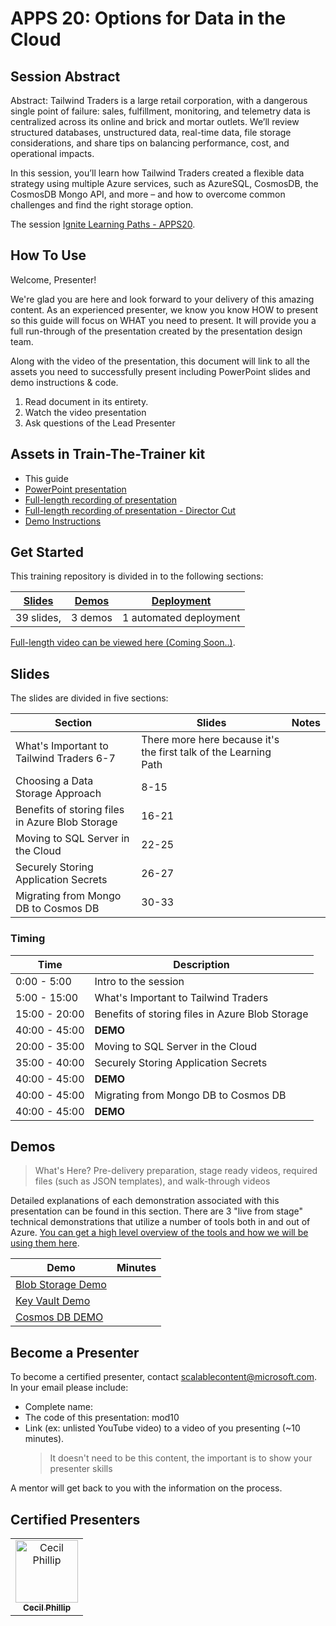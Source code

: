 # APPS 20: Options for Data in the Cloud

## Session Abstract

Abstract: Tailwind Traders is a large retail corporation, with a dangerous single point of failure: sales, fulfillment, monitoring, and telemetry data is centralized across its online and brick and mortar outlets. We’ll review structured databases, unstructured data,  real-time data, file storage considerations, and share tips on balancing performance, cost, and operational impacts.

In this session, you’ll learn how Tailwind Traders created a flexible data strategy using multiple Azure services, such as AzureSQL, CosmosDB, the CosmosDB Mongo API, and more – and how to overcome common challenges and find the right storage option.

The session [Ignite Learning Paths - APPS20](https://github.com/microsoft/ignite-learning-paths/tree/master/apps/apps10).

## How To Use

Welcome, Presenter! 

We're glad you are here and look forward to your delivery of this amazing content. As an experienced presenter, we know you know HOW to present so this guide will focus on WHAT you need to present. It will provide you a full run-through of the presentation created by the presentation design team. 

Along with the video of the presentation, this document will link to all the assets you need to successfully present including PowerPoint slides and demo instructions &
code.

1.  Read document in its entirety.
2.  Watch the video presentation
3.  Ask questions of the Lead Presenter


## Assets in Train-The-Trainer kit

- This guide
- [PowerPoint presentation]()
- [Full-length recording of presentation](https://web.microsoftstream.com/video/2d257bd5-a028-4a3b-81fe-3f45455eaffb)
- [Full-length recording of presentation - Director Cut](https://youtu.be/0kGGhoEB-48)
- [Demo Instructions](https://github.com/microsoft/ignite-learning-paths/tree/master/apps/apps30)

## Get Started

This training repository is divided in to the following sections:

| [Slides](#slides) | [Demos](demos/demo-instructions.md) | [Deployment](deployment/readme.md) | 
|-------------------|---------------------------|--------------------------------------
| 39 slides, | 3 demos | 1 automated deployment

 [Full-length video can be viewed here (Coming Soon..)](https://coming.soon).

## Slides

The slides are divided in five sections:

 Section                    | Slides        | Notes
----------------------------|---------------|------
What's Important to Tailwind Traders   6-7   | There more here because it's the first talk of the Learning Path
Choosing a Data Storage Approach | 8-15   | 
Benefits of storing files in Azure Blob Storage | 16-21  | 
Moving to SQL Server in the Cloud    | 22-25  | 
Securely Storing Application Secrets | 26-27  | 
Migrating from Mongo DB to Cosmos DB | 30-33  | 


### Timing

| Time        | Description 
--------------|-------------
0:00 - 5:00   | Intro to the session 
5:00 - 15:00  | What's Important to Tailwind Traders
15:00 - 20:00 | Benefits of storing files in Azure Blob Storage
40:00 - 45:00 | **DEMO**
20:00 - 35:00 | Moving to SQL Server in the Cloud 
35:00 - 40:00 | Securely Storing Application Secrets
40:00 - 45:00 | **DEMO**
40:00 - 45:00 | Migrating from Mongo DB to Cosmos DB
40:00 - 45:00 | **DEMO**

## Demos

> What's Here? Pre-delivery preparation, stage ready videos, required files (such as JSON templates), and walk-through videos

Detailed explanations of each demonstration associated with this presentation can be found in this section. There are 3 "live from stage" technical demonstrations that utilize a number of tools both in and out of Azure. [You can get a high level overview of the tools and how we will be using them here](demos/demo-instructions.md).

| Demo 	                                    | Minutes 
--------------------------------------------|---------
|  [Blob Storage Demo]()|
|  [Key Vault Demo]()| 
|  [Cosmos DB DEMO]()| 


## Become a Presenter

To become a certified presenter, contact [scalablecontent@microsoft.com](mailto:scalablecontent@microsoft.com). In your email please include:

- Complete name:
- The code of this presentation: mod10
- Link (ex: unlisted YouTube video) to a video of you presenting (~10 minutes). 
  > It doesn't need to be this content, the important is to show your presenter skills

A mentor will get back to you with the information on the process.

## Certified Presenters

<!-- ALL-CONTRIBUTORS-LIST:START - Do not remove or modify this section -->

<table>
<tr>
    <td align="center"><a href="http://cloud5mins.com/">
        <img src="https://avatars2.githubusercontent.com/u/350882?s=460&v=4" width="100px;" alt="Cecil Phillip"/><br />
        <sub><b>Cecil Phillip</b></sub></a><br />           
    </td>
</tr></table>

<!-- ALL-CONTRIBUTORS-LIST:END -->
